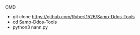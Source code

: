 CMD
 - git clone https://github.com/Robert1526/Samp-Ddos-Tools
 - cd Samp-Ddos-Tools
 - python3 nann.py
